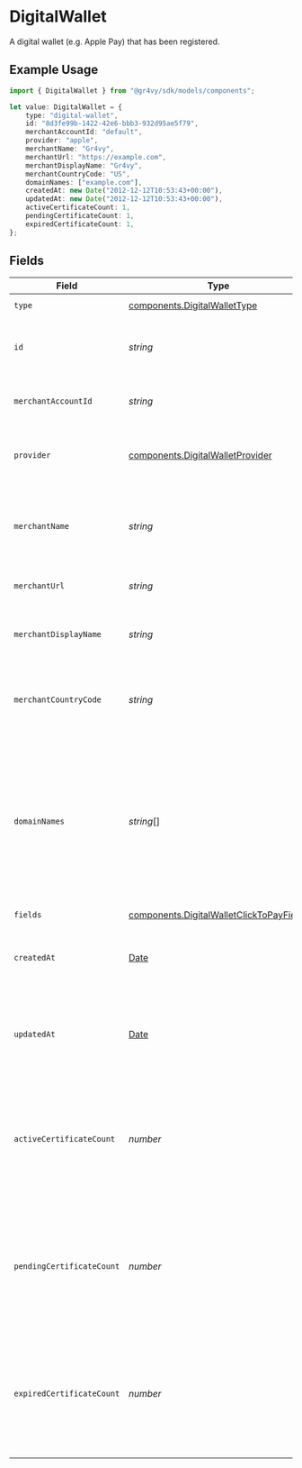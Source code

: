 # DigitalWallet

A digital wallet (e.g. Apple Pay) that has been registered.

## Example Usage

```typescript
import { DigitalWallet } from "@gr4vy/sdk/models/components";

let value: DigitalWallet = {
    type: "digital-wallet",
    id: "8d3fe99b-1422-42e6-bbb3-932d95ae5f79",
    merchantAccountId: "default",
    provider: "apple",
    merchantName: "Gr4vy",
    merchantUrl: "https://example.com",
    merchantDisplayName: "Gr4vy",
    merchantCountryCode: "US",
    domainNames: ["example.com"],
    createdAt: new Date("2012-12-12T10:53:43+00:00"),
    updatedAt: new Date("2012-12-12T10:53:43+00:00"),
    activeCertificateCount: 1,
    pendingCertificateCount: 1,
    expiredCertificateCount: 1,
};
```

## Fields

| Field                                                                                                                                                       | Type                                                                                                                                                        | Required                                                                                                                                                    | Description                                                                                                                                                 | Example                                                                                                                                                     |
| ----------------------------------------------------------------------------------------------------------------------------------------------------------- | ----------------------------------------------------------------------------------------------------------------------------------------------------------- | ----------------------------------------------------------------------------------------------------------------------------------------------------------- | ----------------------------------------------------------------------------------------------------------------------------------------------------------- | ----------------------------------------------------------------------------------------------------------------------------------------------------------- |
| `type`                                                                                                                                                      | [components.DigitalWalletType](../../models/components/digitalwallettype.md)                                                                                | :heavy_minus_sign:                                                                                                                                          | `digital-wallet`.                                                                                                                                           | digital-wallet                                                                                                                                              |
| `id`                                                                                                                                                        | *string*                                                                                                                                                    | :heavy_minus_sign:                                                                                                                                          | The ID of the registered digital wallet.                                                                                                                    | 8d3fe99b-1422-42e6-bbb3-932d95ae5f79                                                                                                                        |
| `merchantAccountId`                                                                                                                                         | *string*                                                                                                                                                    | :heavy_minus_sign:                                                                                                                                          | The unique ID for a merchant account.                                                                                                                       | default                                                                                                                                                     |
| `provider`                                                                                                                                                  | [components.DigitalWalletProvider](../../models/components/digitalwalletprovider.md)                                                                        | :heavy_minus_sign:                                                                                                                                          | The name of the digital wallet provider.                                                                                                                    | apple                                                                                                                                                       |
| `merchantName`                                                                                                                                              | *string*                                                                                                                                                    | :heavy_minus_sign:                                                                                                                                          | The name of the merchant the digital wallet is registered to.                                                                                               | Gr4vy                                                                                                                                                       |
| `merchantUrl`                                                                                                                                               | *string*                                                                                                                                                    | :heavy_minus_sign:                                                                                                                                          | The main URL of the merchant.                                                                                                                               | https://example.com                                                                                                                                         |
| `merchantDisplayName`                                                                                                                                       | *string*                                                                                                                                                    | :heavy_minus_sign:                                                                                                                                          | The consumer facing name of the merchant.                                                                                                                   | Gr4vy                                                                                                                                                       |
| `merchantCountryCode`                                                                                                                                       | *string*                                                                                                                                                    | :heavy_minus_sign:                                                                                                                                          | The country code where the merchant is registered.                                                                                                          | US                                                                                                                                                          |
| `domainNames`                                                                                                                                               | *string*[]                                                                                                                                                  | :heavy_minus_sign:                                                                                                                                          | The list of domain names that a digital wallet can be used on. To use a<br/>digital wallet on a website, the domain of the site is required to be<br/>in this list. | [<br/>"example.com"<br/>]                                                                                                                                   |
| `fields`                                                                                                                                                    | [components.DigitalWalletClickToPayFields](../../models/components/digitalwalletclicktopayfields.md)                                                        | :heavy_minus_sign:                                                                                                                                          | N/A                                                                                                                                                         |                                                                                                                                                             |
| `createdAt`                                                                                                                                                 | [Date](https://developer.mozilla.org/en-US/docs/Web/JavaScript/Reference/Global_Objects/Date)                                                               | :heavy_minus_sign:                                                                                                                                          | The date and time when this digital wallet was registered.                                                                                                  | 2012-12-12T10:53:43+00:00                                                                                                                                   |
| `updatedAt`                                                                                                                                                 | [Date](https://developer.mozilla.org/en-US/docs/Web/JavaScript/Reference/Global_Objects/Date)                                                               | :heavy_minus_sign:                                                                                                                                          | The date and time when this digital wallet was last updated.                                                                                                | 2012-12-12T10:53:43+00:00                                                                                                                                   |
| `activeCertificateCount`                                                                                                                                    | *number*                                                                                                                                                    | :heavy_minus_sign:                                                                                                                                          | The number of active custom certificates registered for this digital wallet (Apple Pay only).                                                               | 1                                                                                                                                                           |
| `pendingCertificateCount`                                                                                                                                   | *number*                                                                                                                                                    | :heavy_minus_sign:                                                                                                                                          | The number of pending custom certificates registered for this digital wallet (Apple Pay only).                                                              | 1                                                                                                                                                           |
| `expiredCertificateCount`                                                                                                                                   | *number*                                                                                                                                                    | :heavy_minus_sign:                                                                                                                                          | The number of expired custom certificates registered for this digital wallet (Apple Pay only).                                                              | 1                                                                                                                                                           |